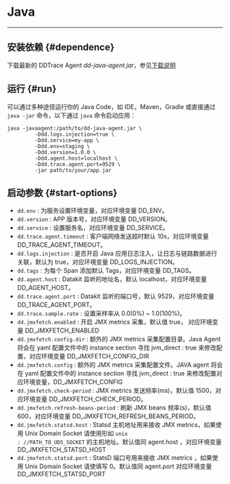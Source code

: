 
# Java

---

## 安装依赖 {#dependence}

下载最新的 DDTrace Agent *dd-java-agent.jar*，参见[下载说明](ddtrace.md#doc-example)

## 运行 {#run}

可以通过多种途径运行你的 Java Code，如 IDE，Maven，Gradle 或直接通过 `java -jar` 命令，以下通过 `java` 命令启动应用：

```shell
java -javaagent:/path/to/dd-java-agent.jar \
         -Ddd.logs.injection=true \
         -Ddd.service=my-app \
         -Ddd.env=staging \
         -Ddd.version=1.0.0 \
         -Ddd.agent.host=localhost \
         -Ddd.trace.agent.port=9529 \
         -jar path/to/your/app.jar
```

## 启动参数 {#start-options}

- `dd.env`                           : 为服务设置环境变量，对应环境变量 DD_ENV。
- `dd.version`                       : APP 版本号，对应环境变量 DD_VERSION。
- `dd.service`                       : 设置服务名，对应环境变量 DD_SERVICE。
- `dd.trace.agent.timeout`           : 客户端网络发送超时默认 10s，对应环境变量 DD_TRACE_AGENT_TIMEOUT。
- `dd.logs.injection`                : 是否开启 Java 应用日志注入，让日志与链路数据进行关联，默认为 true，对应环境变量 DD_LOGS_INJECTION。
- `dd.tags`                          : 为每个 Span 添加默认 Tags，对应环境变量 DD_TAGS。
- `dd.agent.host`                    : Datakit 监听的地址名，默认 localhost，对应环境变量 DD_AGENT_HOST。
- `dd.trace.agent.port`              : Datakit 监听的端口号，默认 9529，对应环境变量 DD_TRACE_AGENT_PORT。
- `dd.trace.sample.rate`             : 设置采样率从 0.0(0%) ~ 1.0(100%)。
- `dd.jmxfetch.enabled`              : 开启 JMX metrics 采集，默认值 true， 对应环境变量 DD_JMXFETCH_ENABLED
- `dd.jmxfetch.config.dir`           : 额外的 JMX metrics 采集配置目录。Java Agent 将会在 yaml 配置文件中的 instance section 寻找 jvm_direct                                : true 来修改配置，对应环境变量 DD_JMXFETCH_CONFIG_DIR
- `dd.jmxfetch.config`               : 额外的 JMX metrics 采集配置文件。JAVA agent 将会在 yaml 配置文件中的 instance section 寻找 jvm_direct                                : true 来修改配置对应环境变量，DD_JMXFETCH_CONFIG
- `dd.jmxfetch.check-period`         : JMX metrics 发送频率(ms)，默认值 1500，对应环境变量 DD_JMXFETCH_CHECK_PERIOD。
- `dd.jmxfetch.refresh-beans-period` : 刷新 JMX beans 频率(s)，默认值 600，对应环境变量 DD_JMXFETCH_REFRESH_BEANS_PERIOD。
- `dd.jmxfetch.statsd.host`          : Statsd 主机地址用来接收 JMX metrics，如果使用 Unix Domain Socket 请使用形如 `unix                                                    : //PATH_TO_UDS_SOCKET` 的主机地址。默认值同 agent.host ，对应环境变量 DD_JMXFETCH_STATSD_HOST
- `dd.jmxfetch.statsd.port`          : StatsD 端口号用来接收 JMX metrics ，如果使用 Unix Domain Socket 请使填写 0。默认值同 agent.port 对应环境变量 DD_JMXFETCH_STATSD_PORT
